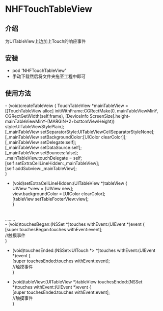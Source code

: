 # NHFTouchTableView
<h2>介绍</h2>
<p>为UITableView上边加上Touch的响应事件</p>
<h2>安装</h2>
<ul>
<li>pod 'NHFTouchTableView'</li>
<li>手动下载然后将文件夹拖至工程中即可</li>
</ul>

<h2>使用方法</h2>
- (void)createTableVeiw {
    TouchTableView *mainTableView = [[TouchTableView alloc] initWithFrame:CGRectMake(0, mainTableViewMinY, CGRectGetWidth(self.frame), [DeviceInfo ScreenSize].height- mainTableViewMinY-(MARGIN*2+bottomViewHeight)) style:UITableViewStylePlain];</br>
    [_mainTableView setSeparatorStyle:UITableViewCellSeparatorStyleNone];</br>
    [_mainTableView setBackgroundColor:[UIColor clearColor]];</br>
    [_mainTableView setDelegate:self];</br>
    [_mainTableView setDataSource:self];</br>
    [_mainTableView setBounces:false];</br>
    _mainTableView.touchDelegate = self;</br>
    [self setExtraCellLineHidden:_mainTableView];</br>
    [self addSubview:_mainTableView];</br>
}
    
- (void)setExtraCellLineHidden:(UITableView *)tableView {</br>
    UIView *view = [UIView new];</br>
    view.backgroundColor = [UIColor clearColor];</br>
    [tableView setTableFooterView:view];</br>
  }</br>
</br>
........
</br>
- (void)touchesBegan:(NSSet<UITouch *> *)touches withEvent:(UIEvent *)event {</br>
    [super touchesBegan:touches withEvent:event];</br>
    //触摸事件</br>
}</br>

- (void)touchesEnded:(NSSet<UITouch *> *)touches withEvent:(UIEvent *)event {</br>
    [super touchesEnded:touches withEvent:event];</br>
    //触摸事件</br>
}</br>

- (void)tableView:(UITableView *)tableView touchesEnded:(NSSet *)touches withEvent:(UIEvent *)event {</br>
    [super touchesEnded:touches withEvent:event];</br>
    //触摸事件</br>
}</br>

